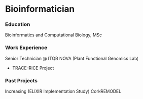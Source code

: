 # Bioinformatician

### Education
Bioinformatics and Computational Biology, MSc

### Work Experience
Senior Technician @ ITQB NOVA (Plant Functional Genomics Lab)
- TRACE-RICE Project

### Past Projects
Increasing (ELIXIR Implementation Study)
CorkREMODEL
